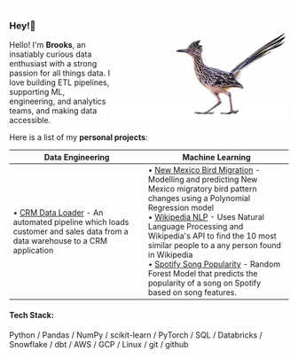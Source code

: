 <img align="right" src="greater-roadrunner-featured.png">

### Hey!👋

Hello!
I'm **Brooks**, an insatiably curious data enthusiast with a strong passion for all things data. I love building ETL pipelines, supporting ML, engineering, and analytics teams, and making data accessible.

Here is a list of my **personal projects**:

| **Data Engineering** | **Machine Learning** |
| ---------------------| ---------------------|
| • [CRM Data Loader]() - An automated pipeline which loads customer and sales data from a data warehouse to a CRM application  | • [New Mexico Bird Migration](https://github.com/brooksburkhead/Bird-Migration-Analysis) - Modelling and predicting New Mexico migratory bird pattern changes using a Polynomial Regression model <br>• [Wikipedia NLP]() - Uses Natural Language Processing and Wikipedia's API to find the 10 most similar people to a any person found in Wikipedia <br>• [Spotify Song Popularity]() - Random Forest Model that predicts the popularity of a song on Spotify based on song features. 

#### Tech Stack:

Python / Pandas / NumPy / scikit-learn / PyTorch / SQL / Databricks / Snowflake / dbt / AWS / GCP / Linux / git / github   

